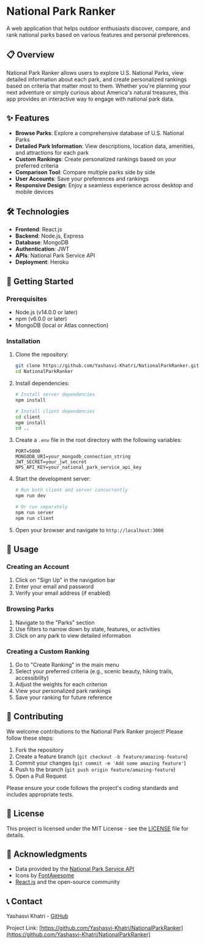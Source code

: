# National Park Ranker

A web application that helps outdoor enthusiasts discover, compare, and rank national parks based on various features and personal preferences.

## 📋 Overview

National Park Ranker allows users to explore U.S. National Parks, view detailed information about each park, and create personalized rankings based on criteria that matter most to them. Whether you're planning your next adventure or simply curious about America's natural treasures, this app provides an interactive way to engage with national park data.

## ✨ Features

- **Browse Parks**: Explore a comprehensive database of U.S. National Parks
- **Detailed Park Information**: View descriptions, location data, amenities, and attractions for each park
- **Custom Rankings**: Create personalized rankings based on your preferred criteria
- **Comparison Tool**: Compare multiple parks side by side
- **User Accounts**: Save your preferences and rankings
- **Responsive Design**: Enjoy a seamless experience across desktop and mobile devices

## 🛠️ Technologies

- **Frontend**: React.js
- **Backend**: Node.js, Express
- **Database**: MongoDB
- **Authentication**: JWT
- **APIs**: National Park Service API
- **Deployment**: Heroku

## 🚀 Getting Started

### Prerequisites

- Node.js (v14.0.0 or later)
- npm (v6.0.0 or later)
- MongoDB (local or Atlas connection)

### Installation

1. Clone the repository:
   ```bash
   git clone https://github.com/Yashasvi-Khatri/NationalParkRanker.git
   cd NationalParkRanker
   ```

2. Install dependencies:
   ```bash
   # Install server dependencies
   npm install
   
   # Install client dependencies
   cd client
   npm install
   cd ..
   ```

3. Create a `.env` file in the root directory with the following variables:
   ```
   PORT=5000
   MONGODB_URI=your_mongodb_connection_string
   JWT_SECRET=your_jwt_secret
   NPS_API_KEY=your_national_park_service_api_key
   ```

4. Start the development server:
   ```bash
   # Run both client and server concurrently
   npm run dev
   
   # Or run separately
   npm run server
   npm run client
   ```

5. Open your browser and navigate to `http://localhost:3000`

## 📱 Usage

### Creating an Account

1. Click on "Sign Up" in the navigation bar
2. Enter your email and password
3. Verify your email address (if enabled)

### Browsing Parks

1. Navigate to the "Parks" section
2. Use filters to narrow down by state, features, or activities
3. Click on any park to view detailed information

### Creating a Custom Ranking

1. Go to "Create Ranking" in the main menu
2. Select your preferred criteria (e.g., scenic beauty, hiking trails, accessibility)
3. Adjust the weights for each criterion
4. View your personalized park rankings
5. Save your ranking for future reference

## 🤝 Contributing

We welcome contributions to the National Park Ranker project! Please follow these steps:

1. Fork the repository
2. Create a feature branch (`git checkout -b feature/amazing-feature`)
3. Commit your changes (`git commit -m 'Add some amazing feature'`)
4. Push to the branch (`git push origin feature/amazing-feature`)
5. Open a Pull Request

Please ensure your code follows the project's coding standards and includes appropriate tests.

## 📄 License

This project is licensed under the MIT License - see the [LICENSE](LICENSE) file for details.

## 🙏 Acknowledgments

- Data provided by the [National Park Service API](https://www.nps.gov/subjects/developer/api-documentation.htm)
- Icons by [FontAwesome](https://fontawesome.com/)
- [React.js](https://reactjs.org/) and the open-source community

## 📞 Contact

Yashasvi Khatri - [GitHub](https://github.com/Yashasvi-Khatri)

Project Link: [https://github.com/Yashasvi-Khatri/NationalParkRanker](https://github.com/Yashasvi-Khatri/NationalParkRanker)
